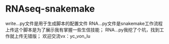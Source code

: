 # RNAseq-snakemake
write...py文件是用于生成脚本的配置文件
RNA...py文件是snakemake工作流程
上传这个脚本是为了展示我有掌握一些生信技能；
RNA...py我挖了个坑，找到工作就上传无错版；
欢迎交流vx：yc_von_lu
